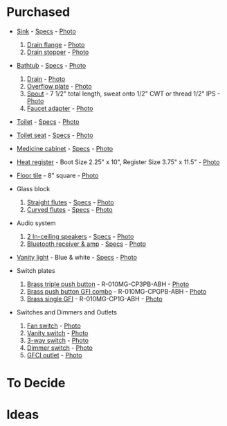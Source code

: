# Purchased
- [Sink](http://www.us.kohler.com/us/Memoirs%C2%AE+Stately+24%22+pedestal+bathroom+sink+with+8%22+widespread+faucet+holes/productDetail/Memoirs%C2%AE/422317.htm) - [Specs](sink-spec.pdf) - [Photo](sink.jpg)
  1. [Drain flange](http://www.deltafaucet.com/repairparts/details/rp23060rb.html) - [Photo](drain-flange.jpg)
  1. [Drain stopper](http://www.deltafaucet.com/repairparts/details/rp5648rb.html) - [Photo](drain-stopper.jpg)

- [Bathtub](http://www.sterlingplumbing.com/baths-and-showers/bathtubs/Ensemble-TM-Bath-with-Left-hand-Drain-71171110-detail?productNumber=71171110) - [Specs](tub-spec.pdf) - [Photo](tub.jpg)
  1. [Drain](http://www.deltafaucet.com/bath/details/rp31558rb.html) - [Photo](tub-drain.jpg)
  1. [Overflow plate](http://www.deltafaucet.com/bath/details/rp31556rb.html) - [Photo](tub-overflow.jpg)
  1. [Spout](http://www.deltafaucet.com/bath/details/rp34357rb.html) - 7 1/2" total length, sweat onto 1/2" CWT or thread 1/2" IPS - [Photo](tub-spout.jpg)
  1. [Faucet adapter](http://www.deltafaucet.com/repairparts/details/rp12307.html) - [Photo](faucet-adapter.jpg)
  
- [Toilet](http://www.us.kohler.com/us/Memoirs%C2%AE+Stately+Comfort+Height%C2%AE+two-piece+elongated+1.28+gpf+toilet+with+AquaPiston%C2%AE+flush+technology+and+left-hand+trip+lever/productDetail/Styles+of+Toilets/428459.htm) - [Specs](toilet-spec.pdf) - [Photo](toilet.jpg)

- [Toilet seat](http://www.us.kohler.com/us/Stonewood%C2%AE+with+Quick-Release%E2%84%A2+Hinges+elongated+toilet+seat/productDetail/Quick-Release+Toilet+Seats/429167.htm) - [Specs](toilet_seat-spec.pdf) - [Photo](toilet_seat.jpg)

- [Medicine cabinet](http://www.robern.com/product/detail.rbn?productNumber=RC2026D4FP1&productLine=R3%20Series&category=Cabinets) - [Specs](medicine_cabinet-spec.pdf) - [Photo](medicine_cabinet.jpg)

- [Heat register](http://www.houseofantiquehardware.com/bronze-scroll-wall-register) - Boot Size 2.25" x 10", Register Size 3.75" x 11.5" - [Photo](heat_register.png)

- [Floor tile](https://www.villalagoontile.com/canterbury-3-encaustic-cement-tile.html) - 8" square - [Photo](floor-tile.jpg)

- Glass block
  1. [Straight flutes](http://pittsburghcorning.com/products/loose-glass-block/argus-parallel-flutes.aspx) - [Specs](http://pittsburghcorning.com/specifications-and-details/cad/default.aspx) - [Photo](sflute.jpg)
  1. [Curved flutes](http://pittsburghcorning.com/products/loose-glass-block/spyra-pattern.aspx) - [Specs](http://pittsburghcorning.com/specifications-and-details/cad/default.aspx) - [Photo](cflute.jpg)

- Audio system
  1. [2 In-ceiling speakers](http://www.polkaudio.com/rc60i/d/1184) - [Specs](http://www.polkaudio.com/rc60i/d/1184#specs) - [Photo](speakers.jpg)
  1. [Bluetooth receiver & amp](http://www.pyleaudio.com/sku/PWA15BT/Bluetooth-Wall-Plate--In-Wall-Audio-Control-Amplifier-Receiver,-Microphone-Paging-and-Speaker-Control,-Stereo-and-Microphone-Inputs,-Universal-Gang-Plate-Standard,-Terminal-Block-Speaker-Connection,-USB-Charging,-100-Watt) - [Specs](pyle.pdf) - [Photo](pyle.jpg)

- [Vanity light](http://www.arroyocraftsman.com/products_indv.aspx?Category=Application&Item=Wall+Mounts&Family=Saint+Clair&ItemNum=SCLB-30) - Blue & white - [Specs](vanity-light-spec.md) - [Photo](vanity-light.jpg)

- Switch plates
  1. [Brass triple push button](http://www.houseofantiquehardware.com/switchplates-art-nouveau-triple-push-button) - R-010MG-CP3PB-ABH - [Photo](sp-triple.jpg)
  1. [Brass push button GFI combo](http://www.houseofantiquehardware.com/decorative-light-switch-plate-art-nouveau-push-button-gfi) - R-010MG-CPGPB-ABH - [Photo](sp-combo.jpg)
  1. [Brass single GFI](http://www.houseofantiquehardware.com/antique-decorative-switchplates-art-nouveau-gfi) - R-010MG-CP1G-ABH - [Photo](sp-single-gfi.jpg)

- Switches and Dimmers and Outlets
  1. [Fan switch](http://www.classicaccents.net/Merchant2/merchant.mvc?Screen=PROD&Store_Code=CAI&Product_Code=HD12&Category_Code=PBS) - [Photo](http://www.classicaccents.net/Merchant2/graphics/00000001/WEBSITE_HD12.jpg)
  1. [Vanity switch](http://www.classicaccents.net/Merchant2/merchant.mvc?Screen=PROD&Store_Code=CAI&Product_Code=HD12&Category_Code=PBS) - [Photo](http://www.classicaccents.net/Merchant2/graphics/00000001/WEBSITE_HD12.jpg)
  1. [3-way switch](http://www.classicaccents.net/Merchant2/merchant.mvc?Screen=PROD&Store_Code=CAI&Product_Code=HD3&Category_Code=PBS) - [Photo](http://www.classicaccents.net/Merchant2/graphics/00000001/WEBSITE_HD3.jpg)
  1. [Dimmer switch](http://www.classicaccents.net/Merchant2/merchant.mvc?Screen=PROD&Store_Code=CAI&Product_Code=S93DMTRIM&Category_Code=DIM) - [Photo](http://www.classicaccents.net/Merchant2/graphics/00000001/WEBSITE_S93DMTRIM.jpg)
  1. [GFCI outlet](http://www.leviton.com/OA_HTML/ProductDetail.jsp?partnumber=GFTR1-E&section=65905&minisite=10251) - [Photo](gfci.jpg)

# To Decide

# Ideas

